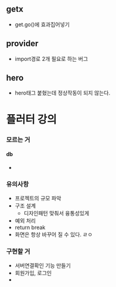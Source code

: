 ## getx
- get.go()에 효과집어넣기

## provider
- import경로 2개 필요로 하는 버그

## hero
- hero태그 붙혔는데 정상작동이 되지 않는다.





# 플러터 강의

### 모르는 거
#### db
- 

### 유의사항
- 프로젝트의 규모 파악
- 구조 설계
  - 디자인패턴 맞춰서 융통성있게
- 예외 처리
- return break
- 화면은 항상 바꾸어 질 수 있다.
ㄹㅇ


### 구현할 거
- 서버연결확인 기능 만들기
- 회원가입, 로그인
- 
